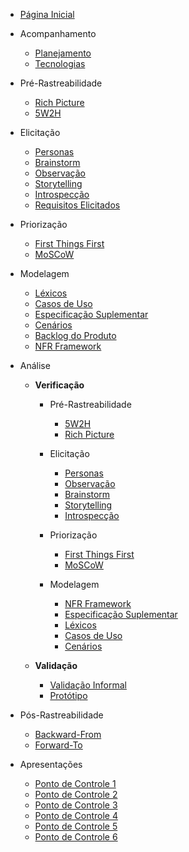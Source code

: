 - [Página Inicial](/)


- Acompanhamento
  - [Planejamento](./acompanhamento/planejamento.md)
  - [Tecnologias](./acompanhamento/tecnologias.md)

- Pré-Rastreabilidade
  - [Rich Picture](./pre-rastreabilidade/richPicture.md)
  - [5W2H](./pre-rastreabilidade/5w2h.md)


- Elicitação 
  - [Personas](./elicitacao/personas.md)
  - [Brainstorm](./elicitacao/brainstorm.md)
  - [Observação](./elicitacao/observacao.md)
  - [Storytelling](./elicitacao/storyboard.md)
  - [Introspecção](./elicitacao/introspeccao.md)
  - [Requisitos Elicitados](./elicitacao/requisitos_elicitados.md)

- Priorização
  - [First Things First](./priorizacao/first-things-fisrt.md)
  - [MoSCoW](./priorizacao/moscow.md)

- Modelagem
  - [Léxicos](./modelagem/lexico.md)
  - [Casos de Uso](./modelagem/casos-de-uso.md)
  - [Especificação Suplementar](./modelagem/especificacao_suplementar.md)
  - [Cenários](./modelagem/cenarios.md)
  - [Backlog do Produto](./modelagem/backlog.md)
  - [NFR Framework](./modelagem/nfr.md)

- Análise
  - **Verificação**
    - Pré-Rastreabilidade
      - [5W2H](./analise/verificacao/5W2H.md)
      - [Rich Picture](./analise/verificacao/verifica_richpicture.md)

    - Elicitação
      - [Personas](./analise/verificacao/personas.md)
      - [Observação](./analise/verificacao/observacao.md)
      - [Brainstorm](./analise/verificacao/brainstorm.md)
      - [Storytelling](./analise/verificacao/storytelling.md)
      - [Introspecção](./analise/verificacao/verifica_introspeccao.md)
    
    - Priorização
      - [First Things First](./analise/verificacao/ftf.md)
      - [MoSCoW](./analise/verificacao/moscow.md)

    - Modelagem
      - [NFR Framework](./analise/verificacao/verificacao_nfr.md)
      - [Especificação Suplementar](./analise/verificacao/especificacao_suplementar.md)
      - [Léxicos](./analise/verificacao/lexicos.md)
      - [Casos de Uso](./analise/verificacao/casos-de-uso.md)
      - [Cenários](./analise/verificacao/cenarios.md)

  - **Validação**
    - [Validação Informal](./analise/validacao/informal.md)
    - [Protótipo](./analise/validacao/prototipo.md)

- Pós-Rastreabilidade
  - [Backward-From](./pos-rastreabilidade/backward-from.md)
  - [Forward-To](./pos-rastreabilidade/foward-to.md)

- Apresentações
  - [Ponto de Controle 1](./apresentacoes/ponto_controle_1.md)
  - [Ponto de Controle 2](./apresentacoes/ponto_controle_2.md)
  - [Ponto de Controle 3](./apresentacoes/ponto_controle_3.md)
  - [Ponto de Controle 4](./apresentacoes/ponto_controle_4.md)
  - [Ponto de Controle 5](./apresentacoes/ponto_controle_5.md)
  - [Ponto de Controle 6](./apresentacoes/ponto_controle_6.md)